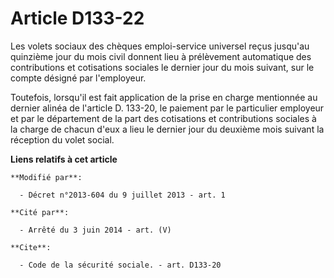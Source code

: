 # Article D133-22

Les volets sociaux des chèques emploi-service universel reçus jusqu'au quinzième jour du mois civil donnent lieu à
prélèvement automatique des contributions et cotisations sociales le dernier jour du mois suivant, sur le compte désigné par
l'employeur. 

Toutefois, lorsqu'il est fait application de la prise en charge mentionnée au dernier alinéa de l'article D. 133-20, le
paiement par le particulier employeur et par le département de la part des cotisations et contributions sociales à la charge
de chacun d'eux a lieu le dernier jour du deuxième mois suivant la réception du volet social.

**Liens relatifs à cet article**

	**Modifié par**:

	  - Décret n°2013-604 du 9 juillet 2013 - art. 1

	**Cité par**:

	  - Arrêté du 3 juin 2014 - art. (V)

	**Cite**:

	  - Code de la sécurité sociale. - art. D133-20
